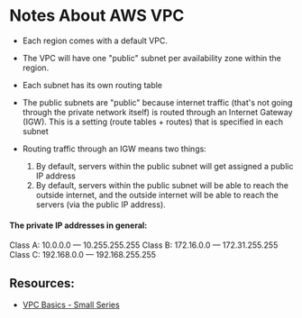 # Notes About AWS VPC

* Each region comes with a default VPC.
* The VPC will have one "public" subnet per availability zone within the region.
* Each subnet has its own routing table
* The public subnets are "public" because internet traffic (that's not going through the private network itself) is routed through an Internet Gateway (IGW). This is a setting (route tables + routes) that is specified in each subnet

* Routing traffic through an IGW means two things:
	1. By default, servers within the public subnet will get assigned a public IP address
	2. By default, servers within the public subnet will be able to reach the outside internet, and the outside internet will be able to reach the servers (via the public IP address).


#### The private IP addresses in general:
Class A: 10.0.0.0 — 10.255.255.255
Class B: 172.16.0.0 — 172.31.255.255 
Class C: 192.168.0.0 — 192.168.255.255


















## Resources:
* [VPC Basics - Small Series](https://cloudcasts.io/course/vpc-basics)
